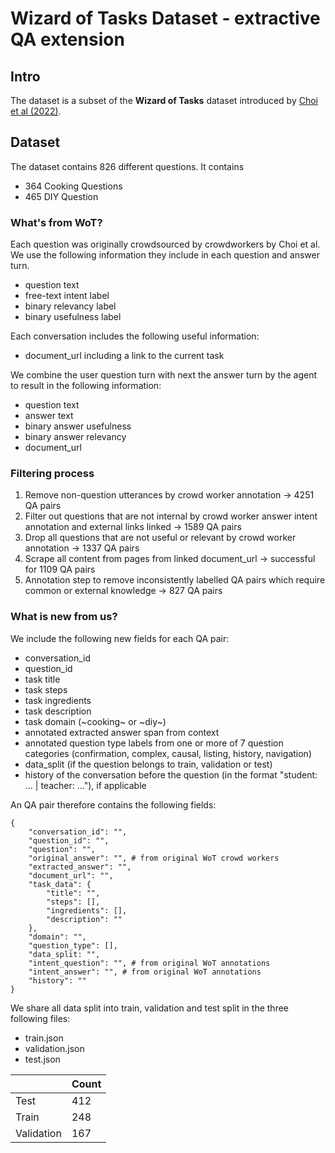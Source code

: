 # Wizard of Tasks Dataset - extractive QA extension

## Intro

The dataset is a subset of the **Wizard of Tasks** dataset introduced by [Choi et al (2022)](https://aclanthology.org/2022.coling-1.310.pdf).

## Dataset

The dataset contains 826 different questions. It contains 
- 364 Cooking Questions
- 465 DIY Question

### What's from WoT?
Each question was originally crowdsourced by crowdworkers by Choi et al. We use the following information they include in each question and answer turn.
- question text
- free-text intent label
- binary relevancy label
- binary usefulness label

Each conversation includes the following useful information:
- document_url including a link to the current task

We combine the user question turn with next the answer turn by the agent to result in the following information:
- question text
- answer text
- binary answer usefulness
- binary answer relevancy
- document_url

### Filtering process

1. Remove non-question utterances by crowd worker annotation -> 4251 QA pairs
2. Filter out questions that are not internal by crowd worker answer intent annotation and external links linked -> 1589 QA pairs
3. Drop all questions that are not useful or relevant by crowd worker annotation -> 1337 QA pairs
4. Scrape all content from pages from linked document_url -> successful for 1109 QA pairs
5. Annotation step to remove inconsistently labelled QA pairs which require common or external knowledge -> 827 QA pairs

### What is new from us?

We include the following new fields for each QA pair:
- conversation_id
- question_id
- task title
- task steps
- task ingredients
- task description
- task domain (~cooking~ or ~diy~)
- annotated extracted answer span from context
- annotated question type labels from one or more of 7 question categories (confirmation, complex, causal, listing, history, navigation)
- data_split (if the question belongs to train, validation or test)
- history of the conversation before the question (in the format "student: ... | teacher: ..."), if applicable


An QA pair therefore contains the following fields:
```
{
    "conversation_id": "",
    "question_id": "",
    "question": "",
    "original_answer": "", # from original WoT crowd workers
    "extracted_answer": "",
    "document_url": "",
    "task_data": {
        "title": "",
        "steps": [],
        "ingredients": [],
        "description": ""
    },
    "domain": "",
    "question_type": [],
    "data_split: "",
    "intent_question": "", # from original WoT annotations
    "intent_answer": "", # from original WoT annotations
    "history": ""
}
```

We share all data split into train, validation and test split in the three following files:
- train.json
- validation.json
- test.json

|          | Count |
|----------|-------|
| Test     | 412   |
| Train    | 248   |
| Validation | 167 |
